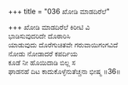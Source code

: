 +++
title = "036 ಖೋಡಿ ಮಾಡದಿರೆಲೆ"

+++
ಖೋಡಿ ಮಾಡದಿರೆಲೆ ಕಿರೀಟಿ ವಿ  
ಭಾಡಿಸುವುದರಿದೇ ದೊಠಾರಿಸಿ  
ಯಾಡುವುದು ದೊರೆಗುಚಿತವೇ ಗರುವಾಯಿಗಂಗವಿದೆ  
ನೋಡು ನೋಡಾದರೆ ಕಪರ್ದಿಯ  
ಕೂಡೆ ನೀ ಹೊಯಿದಾಡಿ ಬಿಲ್ಲ ಸ  
ಘಾಡನಹೆ ದಿಟ ಕಾದುಕೊಳ್ಳೆನುತೆಚ್ಚನಾ ಭೀಷ್ಮ      ॥36॥